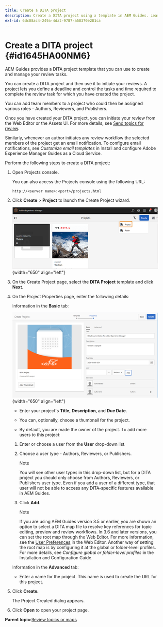 ```yaml
---
title: Create a DITA project
description: Create a DITA project using a template in AEM Guides. Learn how to use a DITA project to initiate the reviews.
exl-id: 6dc88ac4-249a-4da2-9787-a58370e281ca
---
```

# Create a DITA project {#id1645HA00NM6}

AEM Guides provides a DITA project template that you can use to create and manage your review tasks.

You can create a DITA project and then use it to initiate your reviews. A project lets you define a deadline and control the tasks and time required to complete the review task for which you have created the project.

You can add team members to a project who could then be assigned various roles – Authors, Reviewers, and Publishers.

Once you have created your DITA project, you can initiate your review from the Web Editor or the Assets UI. For more details, see [Send topics for review](review-send-topics-for-review.md#).

Similarly, whenever an author initiates any review workflow the selected members of the project get an email notification. To configure email notifications, see *Customize email templates* in Install and configure Adobe Experience Manager Guides as a Cloud Service.

Perform the following steps to create a DITA project:

1.  Open Projects console.

    You can also access the Projects console using the following URL:

    ```http    
    http://<server name>:<port>/projects.html
    ```

1.  Click **Create** \> **Project** to launch the Create Project wizard.

    ![](images/project-console-63.png){width="650" align="left"}

1.  On the Create Project page, select the **DITA Project** template and click **Next**.

1.  On the Project Properties page, enter the following details:

    Information in the **Basic** tab:

    ![](images/create-project.png){width="650" align="left"}

    -   Enter your project's **Title**, **Description**, and **Due Date**.

    -   You can, optionally, choose a thumbnail for the project.

    -   By default, you are made the owner of the project. To add more users to this project:

    1.  Enter or choose a user from the **User** drop-down list.

    1.  Choose a user type - Authors, Reviewers, or Publishers.

        >[!NOTE]
        >
        >You will see other user types in this drop-down list, but for a DITA project you should only choose from Authors, Reviewers, or Publishers user type. Even if you add a user of a different type, that user will not be able to access any DITA-specific features available in AEM Guides.

    1.  Click **Add**.

        >[!NOTE]
        >
        >If you are using AEM Guides version 3.5 or earlier, you are shown an option to select a DITA map file to resolve key references for topic editing, preview and review workflows. In 3.6 and later versions, you can set the root map through the Web Editor. For more information, see the [User Preferences](web-editor-features.md#id2087G0P40SB) in the Web Editor. Another way of setting the root map is by configuring it at the global or folder-level profiles. For more details, see *Configure global or folder-level profiles* in the Installation and Configuration Guide.

    Information in the **Advanced** tab:

    -   Enter a name for the project. This name is used to create the URL for this project.

1.  Click **Create**.

    The Project Created dialog appears.

1.  Click **Open** to open your project page.


**Parent topic:**[Review topics or maps](review.md)
